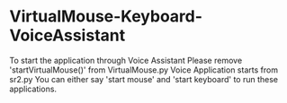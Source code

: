 # VirtualMouse-Keyboard-VoiceAssistant
To start the application through Voice Assistant
Please remove 'startVirtualMouse()' from VirtualMouse.py
Voice Application starts from sr2.py 
You can either say 'start mouse' and 'start keyboard' to run these applications.

